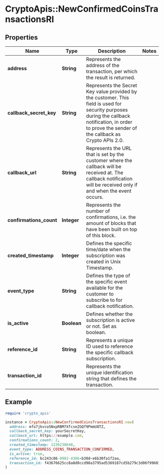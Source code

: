 # CryptoApis::NewConfirmedCoinsTransactionsRI

## Properties

| Name | Type | Description | Notes |
| ---- | ---- | ----------- | ----- |
| **address** | **String** | Represents the address of the transaction, per which the result is returned. |  |
| **callback_secret_key** | **String** | Represents the Secret Key value provided by the customer. This field is used for security purposes during the callback notification, in order to prove the sender of the callback as Crypto APIs 2.0. |  |
| **callback_url** | **String** | Represents the URL that is set by the customer where the callback will be received at. The callback notification will be received only if and when the event occurs. |  |
| **confirmations_count** | **Integer** | Represents the number of confirmations, i.e. the amount of blocks that have been built on top of this block. |  |
| **created_timestamp** | **Integer** | Defines the specific time/date when the subscription was created in Unix Timestamp. |  |
| **event_type** | **String** | Defines the type of the specific event available for the customer to subscribe to for callback notification. |  |
| **is_active** | **Boolean** | Defines whether the subscription is active or not. Set as boolean. |  |
| **reference_id** | **String** | Represents a unique ID used to reference the specific callback subscription. |  |
| **transaction_id** | **String** | Represents the unique identification string that defines the transaction. |  |

## Example

```ruby
require 'crypto_apis'

instance = CryptoApis::NewConfirmedCoinsTransactionsRI.new(
  address: mfo7jkvcoSNxpRBM7XfcseZGQf9PmmU8TZ,
  callback_secret_key: yourSecretKey,
  callback_url: https://example.com,
  confirmations_count: 2,
  created_timestamp: 1236238648,
  event_type: ADDRESS_COINS_TRANSACTION_CONFIRMED,
  is_active: true,
  reference_id: bc243c86-0902-4386-b30d-e6b30fa1f2aa,
  transaction_id: f43676625cc8a8d0ccd98a3795ad5369187cd5b279c3d06f99601566713aa961
)
```


